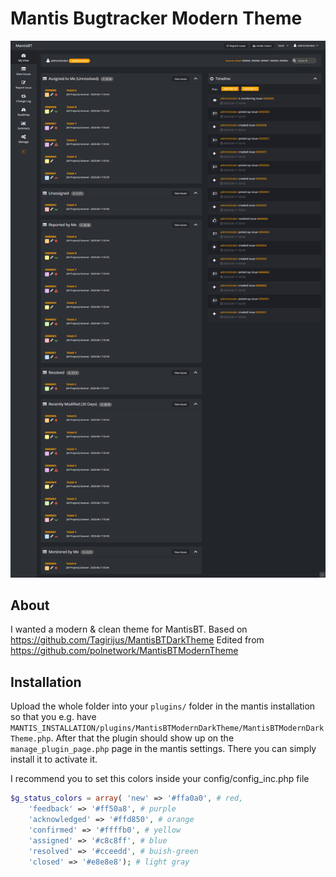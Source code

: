 # Mantis Bugtracker Modern Theme

![MantisBTModernDarkTheme Screenshot](files/MantisBTModernDarkTheme_Screenshot.png)

## About

I wanted a modern & clean theme for MantisBT. 
Based on https://github.com/Tagirijus/MantisBTDarkTheme
Edited from https://github.com/polnetwork/MantisBTModernTheme

## Installation

Upload the whole folder into your `plugins/` folder in the mantis installation so that you e.g. have `MANTIS_INSTALLATION/plugins/MantisBTModernDarkTheme/MantisBTModernDarkTheme.php`. After that the plugin should show up on the `manage_plugin_page.php` page in the mantis settings. There you can simply install it to activate it.

I recommend you to set this colors inside your config/config_inc.php file

```php
$g_status_colors = array( 'new' => '#ffa0a0', # red,
    'feedback' => '#ff50a8', # purple
    'acknowledged' => '#ffd850', # orange
    'confirmed' => '#ffffb0', # yellow
    'assigned' => '#c8c8ff', # blue
    'resolved' => '#cceedd', # buish-green
    'closed' => '#e8e8e8'); # light gray
```